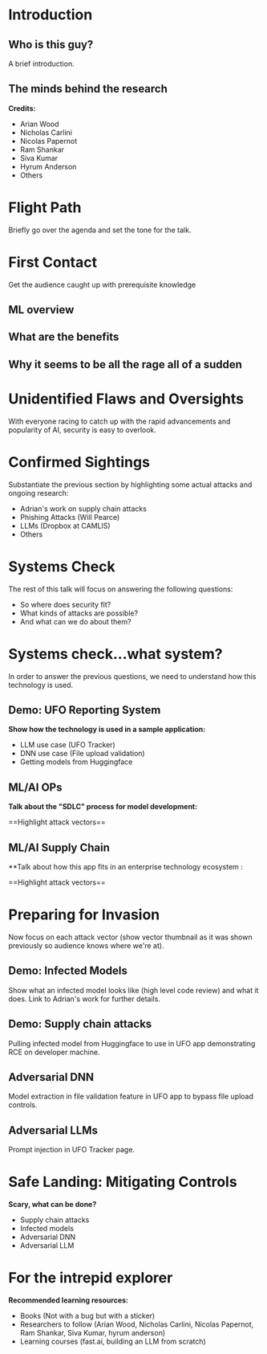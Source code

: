 # Introduction

## Who is this guy?

A brief introduction.

## The minds behind the research

**Credits:**

- Arian Wood
- Nicholas Carlini
- Nicolas Papernot
- Ram Shankar
- Siva Kumar
- Hyrum Anderson
- Others

# Flight Path

Briefly go over the agenda and set the tone for the talk.

# First Contact

Get the audience caught up with prerequisite knowledge

## ML overview
## What are the benefits
## Why it seems to be all the rage all of a sudden

# Unidentified Flaws and Oversights

With everyone racing to catch up with the rapid advancements and popularity of AI, security is easy to overlook.
# Confirmed Sightings

Substantiate the previous section by highlighting some actual attacks and ongoing research:

- Adrian's work on supply chain attacks
- Phishing Attacks (Will Pearce)
- LLMs (Dropbox at CAMLIS)
- Others
# Systems Check

The rest of this talk will focus on answering the following questions:

- So where does security fit? 
- What kinds of attacks are possible?
- And what can we do about them?

# Systems check...what system?

In order to answer the previous questions, we need to understand how this technology is used.
## Demo: UFO Reporting System

**Show how the technology is used in a sample application:**

- LLM use case (UFO Tracker)
- DNN use case (File upload validation)
- Getting models from Huggingface
## ML/AI OPs

**Talk about the "SDLC" process for model development:**

==Highlight attack vectors==
## ML/AI Supply Chain

**Talk about how this app fits in an enterprise technology ecosystem :

==Highlight attack vectors==

# Preparing for Invasion

Now focus on each attack vector (show vector thumbnail as it was shown previously so audience knows where we're at).

## Demo: Infected Models
Show what an infected model looks like (high level code review) and what it does. Link to Adrian's work for further details.
## Demo: Supply chain attacks
Pulling infected model from Huggingface to use in UFO app demonstrating RCE on developer machine.
## Adversarial DNN
Model extraction in file validation feature in UFO app to bypass file upload controls.
## Adversarial LLMs
Prompt injection in UFO Tracker page.

# Safe Landing: Mitigating Controls

**Scary, what can be done?**

- Supply chain attacks
- Infected models
- Adversarial DNN
- Adversarial LLM

# For the intrepid explorer

**Recommended learning resources:**

- Books (Not with a bug but with a sticker)
- Researchers to follow (Arian Wood, Nicholas Carlini, Nicolas Papernot, Ram Shankar, Siva Kumar, hyrum anderson)
- Learning courses (fast.ai, building an LLM from scratch)
